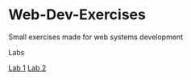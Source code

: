 # Web-Dev-Exercises
Small exercises made for web systems development

Labs <br />

[Lab 1](https://ajcastan0103.github.io/Web-Dev-Exercises/lab01)
[Lab 2](https://ajcastan0103.github.io/Web-Dev-Exercises/Lab02/lab02)
